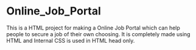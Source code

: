 # Online_Job_Portal
This is a HTML project for making a Online Job Portal which can help people to secure a job of their own choosing. It is completely made using HTML and Internal CSS is used in HTML head only.
